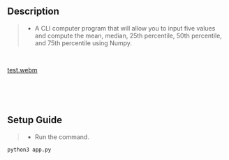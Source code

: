 ## Description
> - A CLI computer program that will allow you to input five values and compute the mean, median, 25th
    percentile, 50th percentile, and 75th percentile using Numpy.

<br />

[test.webm](https://user-images.githubusercontent.com/69438999/204091704-71669fd4-8b49-409b-be54-7b267833a925.webm)

<br />
<br />
<br />



## Setup Guide
> - Run the command.
```bash
python3 app.py
```

